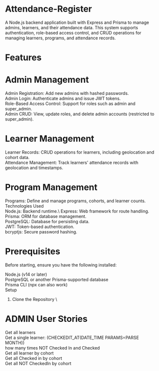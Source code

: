 # Attendance-Register

A Node.js backend application built with Express and Prisma to manage admins, learners, and their attendance data. This system supports authentication, role-based access control, and CRUD operations for managing learners, programs, and attendance records.

# Features
# Admin Management
Admin Registration: Add new admins with hashed passwords. \
Admin Login: Authenticate admins and issue JWT tokens.\
Role-Based Access Control: Support for roles such as admin and super_admin.\
Admin CRUD: View, update roles, and delete admin accounts (restricted to super_admin).

# Learner Management 
Learner Records: CRUD operations for learners, including geolocation and cohort data. \
Attendance Management: Track learners' attendance records with geolocation and timestamps. 

# Program Management
Programs: Define and manage programs, cohorts, and learner counts. \
Technologies Used \
Node.js: Backend runtime.\ 
Express: Web framework for route handling. \
Prisma: ORM for database management. \
PostgreSQL: Database for persisting data. \
JWT: Token-based authentication. \
bcryptjs: Secure password hashing. 

# Prerequisites
Before starting, ensure you have the following installed: 

Node.js (v14 or later) \
PostgreSQL or another Prisma-supported database \
Prisma CLI (npx can also work) \
Setup  
1. Clone the Repository \

# ADMIN User Stories
  Get all learners \
 Get a single learner:
 (CHECKEDIT_AT(DATE_TIME PARAMS=PARSE MONTH)) \
 how many times NOT  Checked In and Checked \
Get all learner by cohort \
Get all Checked in by cohort \
Get all NOT CheckedIn by cohort 

